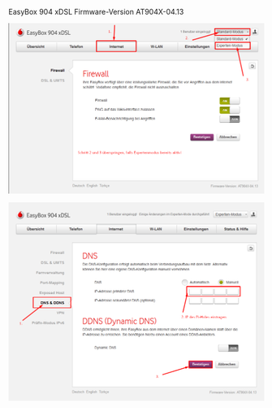 EasyBox 904 xDSL Firmware-Version AT904X-04.13

![](EasyBox-904-xDSL-1.png)

![](EasyBox-904-xDSL-2.png)